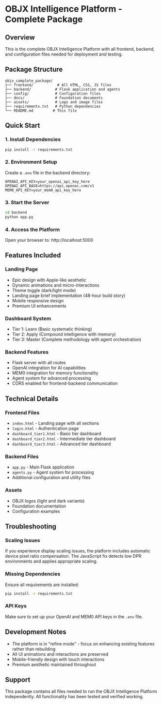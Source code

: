 # OBJX Intelligence Platform - Complete Package

## Overview
This is the complete OBJX Intelligence Platform with all frontend, backend, and configuration files needed for deployment and testing.

## Package Structure
```
objx_complete_package/
├── frontend/           # All HTML, CSS, JS files
├── backend/           # Flask application and agents
├── config/            # Configuration files
├── docs/              # Foundation documents
├── assets/            # Logo and image files
├── requirements.txt   # Python dependencies
└── README.md         # This file
```

## Quick Start

### 1. Install Dependencies
```bash
pip install -r requirements.txt
```

### 2. Environment Setup
Create a `.env` file in the backend directory:
```
OPENAI_API_KEY=your_openai_api_key_here
OPENAI_API_BASE=https://api.openai.com/v1
MEM0_API_KEY=your_mem0_api_key_here
```

### 3. Start the Server
```bash
cd backend
python app.py
```

### 4. Access the Platform
Open your browser to: http://localhost:5000

## Features Included

### Landing Page
- Epic design with Apple-like aesthetic
- Dynamic animations and micro-interactions
- Theme toggle (dark/light mode)
- Landing page brief implementation (48-hour build story)
- Mobile responsive design
- Premium UI enhancements

### Dashboard System
- Tier 1: Learn (Basic systematic thinking)
- Tier 2: Apply (Compound intelligence with memory)
- Tier 3: Master (Complete methodology with agent orchestration)

### Backend Features
- Flask server with all routes
- OpenAI integration for AI capabilities
- MEM0 integration for memory functionality
- Agent system for advanced processing
- CORS enabled for frontend-backend communication

## Technical Details

### Frontend Files
- `index.html` - Landing page with all sections
- `login.html` - Authentication page
- `dashboard_tier1.html` - Basic tier dashboard
- `dashboard_tier2.html` - Intermediate tier dashboard
- `dashboard_tier3.html` - Advanced tier dashboard

### Backend Files
- `app.py` - Main Flask application
- `agents.py` - Agent system for processing
- Additional configuration and utility files

### Assets
- OBJX logos (light and dark variants)
- Foundation documentation
- Configuration examples

## Troubleshooting

### Scaling Issues
If you experience display scaling issues, the platform includes automatic device pixel ratio compensation. The JavaScript fix detects low DPR environments and applies appropriate scaling.

### Missing Dependencies
Ensure all requirements are installed:
```bash
pip install -r requirements.txt
```

### API Keys
Make sure to set up your OpenAI and MEM0 API keys in the `.env` file.

## Development Notes
- The platform is in "refine mode" - focus on enhancing existing features rather than rebuilding
- All UI animations and interactions are preserved
- Mobile-friendly design with touch interactions
- Premium aesthetic maintained throughout

## Support
This package contains all files needed to run the OBJX Intelligence Platform independently. All functionality has been tested and verified working.

